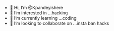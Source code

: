 - 👋 Hi, I’m @Kpandeyishere
- 👀 I’m interested in ...hacking
- 🌱 I’m currently learning ...coding
- 💞️ I’m looking to collaborate on ...insta ban hacks


<!---
Kpandeyishere/Kpandeyishere is a ✨ special ✨ repository because its `README.md` (this file) appears on your GitHub profile.
You can click the Preview link to take a look at your changes.
--->

